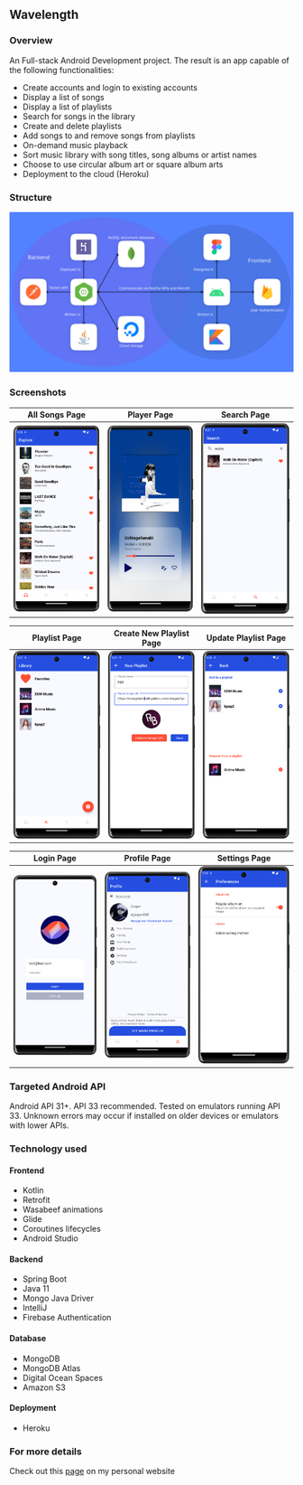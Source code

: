 ## Wavelength
### Overview
An Full-stack Android Development project. The result is an app capable of the following functionalities:
- Create accounts and login to existing accounts
- Display a list of songs
- Display a list of playlists
- Search for songs in the library
- Create and delete playlists
- Add songs to and remove songs from playlists
- On-demand music playback
- Sort music library with song titles, song albums or artist names
- Choose to use circular album art or square album arts
- Deployment to the cloud (Heroku)

### Structure
![Project Structure](./readme_files/structure.jpg)

### Screenshots
All Songs Page            |  Player Page|  Search Page
:-------------------------:|:-------------------------:|:-------------------------:
![screenshot 1](./readme_files/Screenshot_20221211_172631.png)  |  ![screenshot 1](./readme_files/Screenshot_20221211_172347.png)|  ![screenshot 1](./readme_files/Screenshot_20221211_172717.png)

  Playlist Page|Create New Playlist Page            |  Update Playlist Page
:-------------------------:|:-------------------------:|:-------------------------:
![screenshot 1](./readme_files/Screenshot_20221211_172749.png)|![screenshot 1](./readme_files/Screenshot_20221211_173202.png)  |  ![screenshot 1](./readme_files/Screenshot_20221211_173250.png)

Login Page| Profile Page            |  Settings Page
:-------------------------:|:-------------------------:|:-------------------------:
![screenshot 1](./readme_files/Screenshot_20221211_172702.png)|![screenshot 1](./readme_files/Screenshot_20221211_173317.png)  |  ![screenshot 1](./readme_files/Screenshot_20221211_173326.png)

### Targeted Android API
Android API 31+. API 33 recommended.
Tested on emulators running API 33. Unknown errors may occur if installed on older devices or emulators with lower APIs.

### Technology used
#### Frontend
- Kotlin
- Retrofit
- Wasabeef animations
- Glide
- Coroutines lifecycles
- Android Studio
#### Backend
- Spring Boot
- Java 11
- Mongo Java Driver
- IntelliJ
- Firebase Authentication
#### Database
- MongoDB
- MongoDB Atlas
- Digital Ocean Spaces
- Amazon S3
#### Deployment
- Heroku

### For more details
Check out this [page](https://rkguo.xyz/project-blog-details-wavelength) on my personal website
